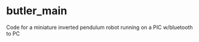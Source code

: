 butler_main
===========

Code for a miniature inverted pendulum robot running on a PIC w/bluetooth to PC
